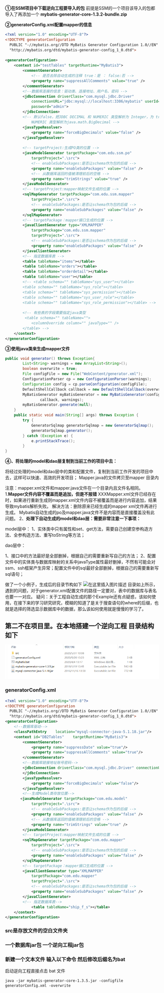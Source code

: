 **①在SSM项目中下载逆向工程要导入的包** 
前提是SSM的一个项目该导入的包都导入了再添加一个
**mybatis-generator-core-1.3.2-bundle.zip**

**②generatorConfig.xml配置mapper的信息**

```xml
<?xml version="1.0" encoding="UTF-8"?>
<!DOCTYPE generatorConfiguration
  PUBLIC "-//mybatis.org//DTD MyBatis Generator Configuration 1.0//EN"
  "http://mybatis.org/dtd/mybatis-generator-config_1_0.dtd">

<generatorConfiguration>
	<context id="testTables" targetRuntime="MyBatis3">
		<commentGenerator>
			<!-- 是否去除自动生成的注释 true：是 ： false:否 -->
			<property name="suppressAllComments" value="true" />
		</commentGenerator>
		<!--数据库连接的信息：驱动类、连接地址、用户名、密码 -->
		<jdbcConnection driverClass="com.mysql.jdbc.Driver"
			connectionURL="jdbc:mysql://localhost:3306/mybatis" userId="root"
			password="admin">
		</jdbcConnection>
		<!-- 默认false，把JDBC DECIMAL 和 NUMERIC 类型解析为 Integer，为 true时把JDBC DECIMAL 和 
			NUMERIC 类型解析为java.math.BigDecimal -->
		<javaTypeResolver>
			<property name="forceBigDecimals" value="false" />
		</javaTypeResolver>

		<!-- targetProject:生成PO类的位置 -->
		<javaModelGenerator targetPackage="com.edu.ssm.po"
			targetProject=".\src">
			<!-- enableSubPackages:是否让schema作为包的后缀 -->
			<property name="enableSubPackages" value="false" />
			<!-- 从数据库返回的值被清理前后的空格 -->
			<property name="trimStrings" value="true" />
		</javaModelGenerator>
        <!-- targetProject:mapper映射文件生成的位置 -->
		<sqlMapGenerator targetPackage="com.edu.ssm.mapper" 
			targetProject=".\src">
			<!-- enableSubPackages:是否让schema作为包的后缀 -->
			<property name="enableSubPackages" value="false" />
		</sqlMapGenerator>
		<!-- targetPackage：mapper接口生成的位置 -->
		<javaClientGenerator type="XMLMAPPER"
			targetPackage="com.edu.ssm.mapper" 
			targetProject=".\src">
			<!-- enableSubPackages:是否让schema作为包的后缀 -->
			<property name="enableSubPackages" value="false" />
		</javaClientGenerator>
		<!-- 指定数据库表 -->
		<table tableName="items"></table>
		<table tableName="orders"></table>
		<table tableName="orderdetail"></table>
		<table tableName="user"></table>
		<!-- <table schema="" tableName="sys_user"></table>
		<table schema="" tableName="sys_role"></table>
		<table schema="" tableName="sys_permission"></table>
		<table schema="" tableName="sys_user_role"></table>
		<table schema="" tableName="sys_role_permission"></table> -->
		
		<!-- 有些表的字段需要指定java类型
		 <table schema="" tableName="">
			<columnOverride column="" javaType="" />
		</table> -->
	</context>
</generatorConfiguration>
```

**③使用java类来生成mapper文件**

```java
public void generator() throws Exception{
		List<String> warnings = new ArrayList<String>();
		boolean overwrite = true;
		File configFile = new File("WebContent/generator.xml"); 
		ConfigurationParser cp = new ConfigurationParser(warnings);
		Configuration config = cp.parseConfiguration(configFile);
		DefaultShellCallback callback = new DefaultShellCallback(overwrite);
		MyBatisGenerator myBatisGenerator = new MyBatisGenerator(config,
				callback, warnings);
		myBatisGenerator.generate(null);
	}
	public static void main(String[] args) throws Exception {
		try {
			GeneratorSqlmap generatorSqlmap = new GeneratorSqlmap();
			generatorSqlmap.generator();
		} catch (Exception e) {
			e.printStackTrace();
		}
}
```
**④、将处理的model和dao层复制到当前工作的项目中去：**

将经过处理的model和dao层中的类和配置文件，复制到当前工作开发的项目中去，这样可以快速、高效的开发项目；
Mapper.java的文件拷贝至mapper 目录内

注意：mapper.xml文件和mapper.java文件在一个目录内且文件名相同。
1.**Mapper文件内容不覆盖而是追加，但是不报错**
XXXMapper.xml文件已经存在时，如果进行重新生成则mapper.xml文件内容不被覆盖而是进行内容追加，结果导致mybatis解析失败。
解决方法：删除原来已经生成的mapper xml文件再进行生成。
Mybatis自动生成的po及mapper.java文件不是内容而是直接覆盖没有此问题。
2、**处理下自动生成的model和dao层：需要非常注意一下事项：**

model层中：
1、实体类中只有属性和set、get方法，需要自己创建空参构造方法、全参构造方法、重写toString等方法；

dao层中：

1、接口中的方法最好是全部删掉，根据自己的需要重新写自己的方法；
2、配置文件中的实体类与数据库映射的关系中javaType属性最好删掉，不然有可能会对ssm、ssh框架产生异常；配置文件中的sql最好全部删掉，根据自己的需要重新写sql语句；

做了一个小例子，生成后的目录节构如下
![在这里插入图片描述](https://img-blog.csdnimg.cn/20190119135601173.png?x-oss-process=image/watermark,type_ZmFuZ3poZW5naGVpdGk,shadow_10,text_aHR0cHM6Ly9ibG9nLmNzZG4ubmV0L3FxXzQwMTgzMjgx,size_16,color_FFFFFF,t_70)
目录如上所示，遇到的问题，对于generator.xml配置文件的路径一定要对，表中的数据库与表名也要一一对应。
疑问：关于工程自动生成的那个Example还有点疑惑，该如何使用，在接下来的学习研究研究，模糊的知道了是关于搜查语句的where的后缀，也就是选择的筛选显示数据库中的数据，那么该如何使用就是慢慢的学习了。



## 第二不在项目里。在本地搭建一个逆向工程 目录结构如下

![逆向工程](img/a.png)

### generatorConfig.xml

```xml
<?xml version="1.0" encoding="UTF-8"?>
<!DOCTYPE generatorConfiguration
  PUBLIC "-//mybatis.org//DTD MyBatis Generator Configuration 1.0//EN"
  "http://mybatis.org/dtd/mybatis-generator-config_1_0.dtd">
<generatorConfiguration>
    <!--数据库驱动-->
    <classPathEntry    location="mysql-connector-java-5.1.18.jar"/>
    <context id="DB2Tables"    targetRuntime="MyBatis3">
        <commentGenerator>
            <property name="suppressDate" value="true"/>
            <property name="suppressAllComments" value="true"/>
        </commentGenerator>
        <!--数据库链接地址账号密码-->
        <jdbcConnection driverClass="com.mysql.jdbc.Driver" connectionURL="jdbc:mysql://localhost:3306/shipdata" userId="root" password="123456">
        </jdbcConnection>
        <javaTypeResolver>
            <property name="forceBigDecimals" value="false"/>
        </javaTypeResolver>
        <!--生成Model类存放位置-->
       <javaModelGenerator targetPackage="com.edu.model"
            targetProject=".\src">
            <!-- enableSubPackages:是否让schema作为包的后缀 -->
            <property name="enableSubPackages" value="false" />
            <!-- 从数据库返回的值被清理前后的空格 -->
            <property name="trimStrings" value="true" />
        </javaModelGenerator>
        <!-- targetProject:mapper映射文件生成的位置 -->
        <sqlMapGenerator targetPackage="com.edu.mapper" 
            targetProject=".\src">
            <!-- enableSubPackages:是否让schema作为包的后缀 -->
            <property name="enableSubPackages" value="false" />
        </sqlMapGenerator>
        <!-- targetPackage：mapper接口生成的位置 -->
        <javaClientGenerator type="XMLMAPPER"
            targetPackage="com.edu.mapper" 
            targetProject=".\src">
            <!-- enableSubPackages:是否让schema作为包的后缀 -->
            <property name="enableSubPackages" value="false" />
        </javaClientGenerator>
        <!-- 指定数据库表--> 
            <table tableName="ship_f_s"></table>
    </context>
</generatorConfiguration>
```

### src是存放文件的空白文件夹

### 一个数据库jar包 一个逆向工程jar包

### 新建一个文本文件 输入以下命令 然后修改后缀名为bat  

启动逆向工程直接点击  bat 文件

```shell
java -jar mybatis-generator-core-1.3.5.jar -configfile generatorConfig.xml -overwrite
```


